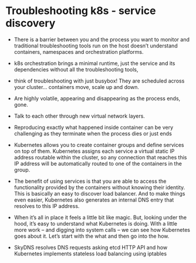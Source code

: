 # Troubleshooting k8s - service discovery


- There is a barrier between you and the process you want to monitor and 
  traditional troubleshooting tools run on the host doesn’t understand containers,
  namespaces and orchestration platforms.
- k8s orchestration brings a minimal runtime, just the service and its dependencies without all the troubleshooting tools, 
- think of troubleshooting with just busybox!
  They are scheduled across your cluster… containers move, scale up and down. 
- Are highly volatile, appearing and disappearing as the process ends, gone.
- Talk to each other through new virtual network layers.

- Reproducing exactly what happened inside container can be very challenging as they terminate when the process dies or just ends

- Kubernetes allows you to create container groups and define services on top of them. 
  Kubernetes assigns each service a virtual static IP address routable within the cluster, 
  so any connection that reaches this IP address will be automatically routed to one of the containers in the group.

- The benefit of using services is that you are able to access the functionality provided by the containers 
  without knowing their identity. 
  This is basically an easy to discover load balancer. 
  And to make things even easier, Kubernetes also generates an internal DNS entry that resolves to this IP address.

- When it’s all in place it feels a little bit like magic. But, looking under the hood, it’s easy to understand what Kubernetes is doing. With a little more  work – and digging into system calls – we can see how Kubernetes goes about it. Let’s start with the what and then go into the how.

- SkyDNS resolves DNS requests asking etcd HTTP API and how Kubernetes implements stateless load balancing using iptables